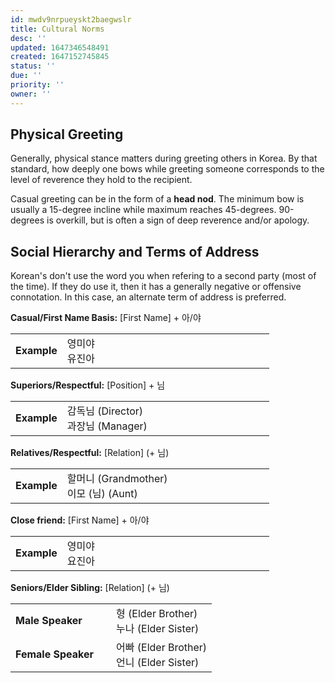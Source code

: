 ```yaml
---
id: mwdv9nrpueyskt2baegwslr
title: Cultural Norms
desc: ''
updated: 1647346548491
created: 1647152745845
status: ''
due: ''
priority: ''
owner: ''
---
```


## Physical Greeting

Generally, physical stance matters during greeting others in Korea. By that standard, how deeply one bows while greeting someone corresponds to the level of reverence they hold to the recipient.

Casual greeting can be in the form of a **head nod**. The minimum bow is usually a 15-degree incline while maximum reaches 45-degrees. 90-degrees is overkill, but is often a sign of deep reverence and/or apology.

## Social Hierarchy and Terms of Address

Korean's don't use the word you when refering to a second party (most of the time). If they do use it, then it has a generally negative or offensive connotation. In this case, an alternate term of address is preferred.

**Casual/First Name Basis:** [First Name] + 아/야  
<table width="100%">
    <tr style ='border: 1px'>
        <td width="20%" style ='border: 0px'> <b>Example</b> </td>
        <td width="80%" style ='border: 0px'> 영미야 <br> 유진아</td>
    </tr>
</table>

**Superiors/Respectful:** [Position] + 님
<table width="100%">
    <tr style ='border: 1px'>
        <td width="20%" style ='border: 0px'> <b>Example</b> </td>
        <td width="80%" style ='border: 0px'> 감독님 (Director) <br> 과장님 (Manager)</td>
    </tr>
</table>

**Relatives/Respectful:** [Relation] (+ 님)
<table width="100%">
    <tr style ='border: 1px'>
        <td width="20%" style ='border: 0px'> <b>Example</b> </td>
        <td width="80%" style ='border: 0px'> 할머니 (Grandmother) <br> 이모 (님) (Aunt)</td>
    </tr>
</table>

**Close friend:** [First Name] + 아/야
<table width="100%">
    <tr style ='border: 1px'>
        <td width="20%" style ='border: 0px'> <b>Example</b> </td>
        <td width="80%" style ='border: 0px'> 영미야 <br> 요진아 </td>
    </tr>
</table>

**Seniors/Elder Sibling:** [Relation] (+ 님)
<table width="100%">
    <tr style ='border: 1px'>
        <td width="50%" style ='border: 0px'> <b>Male Speaker</b> </td>
        <td width="50%" style ='border: 0px'> 형 (Elder Brother) <br> 누나 (Elder Sister) </td>
    </tr>
    <tr style ='border: 1px'>
        <td width="50%" style ='border: 0px'> <b> Female Speaker</b> </td>
        <td width="50%" style ='border: 0px'> 어빠 (Elder Brother) <br> 언니 (Elder Sister) </td>
    </tr>
</table>
